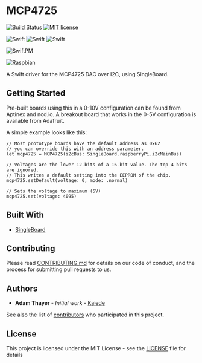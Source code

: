 # MCP4725

[![Build Status](https://github.com/Kaiede/MCP4725/workflows/CI/badge.svg)](https://github.com/Kaiede/MCP4725/actions)
[![MIT license](http://img.shields.io/badge/license-MIT-brightgreen.svg)](http://opensource.org/licenses/MIT)

![Swift](https://img.shields.io/badge/Swift-5.x-brightgreen.svg?style=flat)
![Swift](https://img.shields.io/badge/Swift-4.x-brightgreen.svg?style=flat)
![Swift](https://img.shields.io/badge/Swift-3.x-brightgreen.svg?style=flat)

![SwiftPM](https://img.shields.io/badge/SwiftPM-✔-blue.svg?style=flat)

![Raspbian](https://img.shields.io/badge/OS-Raspbian-green.svg)

A Swift driver for the MCP4725 DAC over I2C, using SingleBoard.

## Getting Started

Pre-built boards using this in a 0-10V configuration can be found from Aptinex and ncd.io.
A breakout board that works in the 0-5V configuration is available from Adafruit.

A simple example looks like this:

```
// Most prototype boards have the default address as 0x62
// you can override this with an address parameter.
let mcp4725 = MCP4725(i2cBus: SingleBoard.raspberryPi.i2cMainBus)

// Voltages are the lower 12-bits of a 16-bit value. The top 4 bits are ignored.
// This writes a default setting into the EEPROM of the chip.
mcp4725.setDefault(voltage: 0, mode: .normal)

// Sets the voltage to maximum (5V)
mcp4725.set(voltage: 4095)
```

## Built With

* [SingleBoard](https://github.com/Kaiede/SingleBoard)

## Contributing

Please read [CONTRIBUTING.md](CONTRIBUTING.md) for details on our code of conduct, and the process for submitting pull requests to us.

## Authors

* **Adam Thayer** - *Initial work* - [Kaiede](https://github.com/Kaiede)

See also the list of [contributors](https://github.com/Kaiede/RPiLight/contributors) who participated in this project.

## License

This project is licensed under the MIT License - see the [LICENSE](LICENSE) file for details
